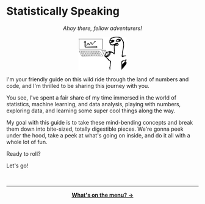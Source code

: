 # Statistically Speaking

<p align="center">
    <i>Ahoy there, fellow adventurers!</i>
</p>

<p align="center">
  <picture>
    <source media="(prefers-color-scheme: dark)" srcset="assets/graph-dino-white.png" />
    <img width="25%" src="assets/graph-dino-black.png" />
  </picture>
</p>

I'm your friendly guide on this wild ride through the land of numbers and code, and I'm thrilled to be sharing this journey with you.

You see, I've spent a fair share of my time immersed in the world of statistics, machine learning, and data analysis, playing with numbers, exploring data, and learning some super cool things along the way.

My goal with this guide is to take these mind-bending concepts and break them down into bite-sized, totally digestible pieces. We're gonna peek under the hood, take a peek at what's going on inside, and do it all with a whole lot of fun.

Ready to roll?

Let's go!

<br />

---

<p align="center">
    <b>
        <a href="/guide/table-of-contents.md">
            What's on the menu? →
        </a>
    </b>
</p>

<br />
